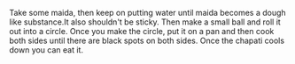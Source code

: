 Take some maida, then keep on putting water until maida becomes a dough like substance.It also shouldn't be sticky.
Then make a small ball and roll it out into a circle.
Once you make the circle, put it on a pan and then cook both sides until there are black spots on both sides.
Once the chapati cools down you can eat it.